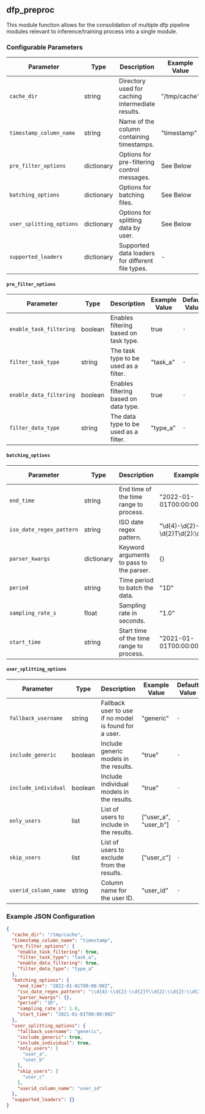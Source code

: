 <!--
SPDX-FileCopyrightText: Copyright (c) 2022-2024, NVIDIA CORPORATION & AFFILIATES. All rights reserved.
SPDX-License-Identifier: Apache-2.0

Licensed under the Apache License, Version 2.0 (the "License");
you may not use this file except in compliance with the License.
You may obtain a copy of the License at

http://www.apache.org/licenses/LICENSE-2.0

Unless required by applicable law or agreed to in writing, software
distributed under the License is distributed on an "AS IS" BASIS,
WITHOUT WARRANTIES OR CONDITIONS OF ANY KIND, either express or implied.
See the License for the specific language governing permissions and
limitations under the License.
-->

## dfp_preproc

This module function allows for the consolidation of multiple dfp pipeline modules relevant to inference/training
process into a single module.

### Configurable Parameters

| Parameter                | Type       | Description                                      | Example Value | Default Value  |
|--------------------------|------------|--------------------------------------------------|---------------|----------------|
| `cache_dir`              | string     | Directory used for caching intermediate results. | "/tmp/cache"  | `-`            |
| `timestamp_column_name`  | string     | Name of the column containing timestamps.        | "timestamp"   | `-`            |
| `pre_filter_options`     | dictionary | Options for pre-filtering control messages.      | See Below     | `-`            |
| `batching_options`       | dictionary | Options for batching files.                      | See Below     | `-`            |
| `user_splitting_options` | dictionary | Options for splitting data by user.              | See Below     | `-`            |
| `supported_loaders`      | dictionary | Supported data loaders for different file types. | -             | `-`            |

#### `pre_filter_options`

| Parameter               | Type    | Description                           | Example Value | Default Value |
|-------------------------|---------|---------------------------------------|---------------|---------------|
| `enable_task_filtering` | boolean | Enables filtering based on task type. | true          | `-`           |
| `filter_task_type`      | string  | The task type to be used as a filter. | "task_a"      | `-`           |
| `enable_data_filtering` | boolean | Enables filtering based on data type. | true          | `-`           |
| `filter_data_type`      | string  | The data type to be used as a filter. | "type_a"      | `-`           |

#### `batching_options`

| Parameter                | Type       | Description                              | Example Value                          | Default Value |
|--------------------------|------------|------------------------------------------|----------------------------------------|---------------|
| `end_time`               | string     | End time of the time range to process.   | "2022-01-01T00:00:00Z"                 | `-`           |
| `iso_date_regex_pattern` | string     | ISO date regex pattern.                  | "\d{4}-\d{2}-\d{2}T\d{2}:\d{2}:\d{2}Z" | `-`           |
| `parser_kwargs`          | dictionary | Keyword arguments to pass to the parser. | {}                                     | `-`           |
| `period`                 | string     | Time period to batch the data.           | "1D"                                   | `-`           |
| `sampling_rate_s`        | float      | Sampling rate in seconds.                | "1.0"                                  | `-`           |
| `start_time`             | string     | Start time of the time range to process. | "2021-01-01T00:00:00Z"                 | `-`           |

#### `user_splitting_options`

| Parameter            | Type    | Description                                           | Example Value          | Default Value |
|----------------------|---------|-------------------------------------------------------|------------------------|---------------|
| `fallback_username`  | string  | Fallback user to use if no model is found for a user. | "generic"              | `-`           |
| `include_generic`    | boolean | Include generic models in the results.                | "true"                 | `-`           |
| `include_individual` | boolean | Include individual models in the results.             | "true"                 | `-`           |
| `only_users`         | list    | List of users to include in the results.              | ["user_a", "user_b"]   | `-`           |
| `skip_users`         | list    | List of users to exclude from the results.            | ["user_c"]             | `-`           |
| `userid_column_name` | string  | Column name for the user ID.                          | "user_id"              | `-`           |

### Example JSON Configuration

```json
{
  "cache_dir": "/tmp/cache",
  "timestamp_column_name": "timestamp",
  "pre_filter_options": {
    "enable_task_filtering": true,
    "filter_task_type": "task_a",
    "enable_data_filtering": true,
    "filter_data_type": "type_a"
  },
  "batching_options": {
    "end_time": "2022-01-01T00:00:00Z",
    "iso_date_regex_pattern": "\\d{4}-\\d{2}-\\d{2}T\\d{2}:\\d{2}:\\d{2}Z",
    "parser_kwargs": {},
    "period": "1D",
    "sampling_rate_s": 1.0,
    "start_time": "2021-01-01T00:00:00Z"
  },
  "user_splitting_options": {
    "fallback_username": "generic",
    "include_generic": true,
    "include_individual": true,
    "only_users": [
      "user_a",
      "user_b"
    ],
    "skip_users": [
      "user_c"
    ],
    "userid_column_name": "user_id"
  },
  "supported_loaders": {}
}
```
